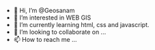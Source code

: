- 👋 Hi, I’m @Geosanam
- 👀 I’m interested in WEB GIS
- 🌱 I’m currently learning html, css and javascript.
- 💞️ I’m looking to collaborate on ...
- 📫 How to reach me ...

<!---
Geosanam/Geosanam is a ✨ special ✨ repository because its `README.md` (this file) appears on your GitHub profile.
You can click the Preview link to take a look at your changes.
--->
